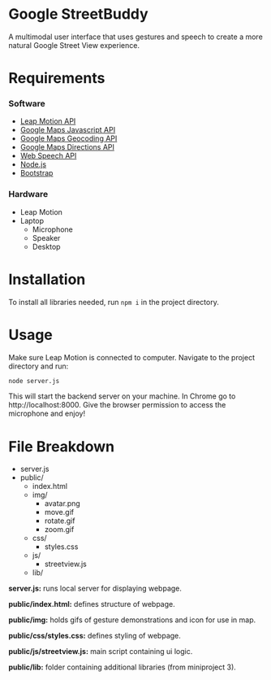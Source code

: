 # **Google StreetBuddy**

A multimodal user interface that uses gestures and speech to create a more natural Google Street View experience.

#  Requirements
### Software
* [Leap Motion API](https://developer-archive.leapmotion.com/documentation/javascript/api/Leap_Classes.html)
* [Google Maps Javascript API](https://developers.google.com/maps/documentation/javascript/overview)
* [Google Maps Geocoding API](https://developers.google.com/maps/documentation/geocoding/overview)
* [Google Maps Directions API](https://developers.google.com/maps/documentation/directions/overview)
* [Web Speech API](https://developer.mozilla.org/en-US/docs/Web/API/Web_Speech_API)
* [Node.js](https://nodejs.org/en/)
* [Bootstrap](https://getbootstrap.com/)

### Hardware
* Leap Motion
* Laptop 
  * Microphone
  * Speaker
  * Desktop

# Installation
To install all libraries needed, run `npm i` in the project directory.

# Usage
Make sure Leap Motion is connected to computer. Navigate to the project directory and run:
```bash
node server.js
```
This will start the backend server on your machine. In Chrome go to http://localhost:8000. Give the browser permission to access the microphone and enjoy!

# File Breakdown
* server.js
* public/
    * index.html
    * img/
        * avatar.png
        * move.gif
        * rotate.gif
        * zoom.gif
    * css/
        * styles.css
    * js/
        * streetview.js
    * lib/

**server.js:** runs local server for displaying webpage.

**public/index.html:** defines structure of webpage.

**public/img:** holds gifs of gesture demonstrations and icon for use in map.

**public/css/styles.css:** defines styling of webpage.

**public/js/streetview.js:** main script containing ui logic.

**public/lib:** folder containing additional libraries (from miniproject 3).